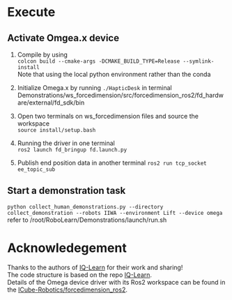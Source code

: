 

# Execute
## Activate Omgea.x device
1. Compile by using  
`colcon build --cmake-args -DCMAKE_BUILD_TYPE=Release --symlink-install`  
Note that using the local python environment rather than the conda
2. Initialize Omega.x by running `./HapticDesk` in terminal
Demonstrations/ws_forcedimension/src/forcedimension_ros2/fd_hardware/external/fd_sdk/bin

3. Open two terminals on ws_forcedimension files and source the workspace  
`source install/setup.bash`  

4. Running the driver in one terminal  
`ros2 launch fd_bringup fd.launch.py`  

5. Publish end position data in another terminal
`ros2 run tcp_socket ee_topic_sub`
## Start a demonstration task
`python collect_human_demonstrations.py --directory collect_demonstration --robots IIWA --environment Lift --device omega`  
refer to /root/RoboLearn/Demonstrations/launch/run.sh

# Acknowledegement
Thanks to the authors of [IQ-Learn](https://github.com/Div99/IQ-Learn) for their work and sharing!  
The code structure is based on the repo [IQ-Learn](https://github.com/Div99/IQ-Learn).  
Details of the Omega device driver with its Ros2 workspace can be found in the [ICube-Robotics/forcedimension_ros2](https://github.com/ICube-Robotics/forcedimension_ros2).